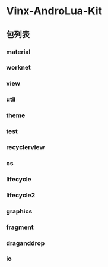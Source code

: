 # Vinx-AndroLua-Kit
## 包列表
### material
### worknet
### view
### util
### theme
### test
### recyclerview
### os
### lifecycle
### lifecycle2
### graphics
### fragment
### draganddrop
### io
